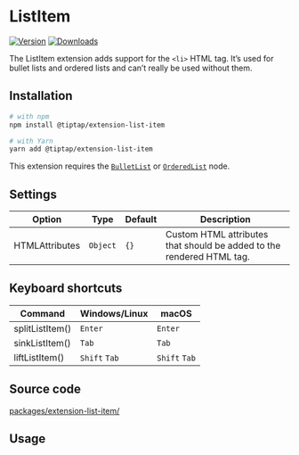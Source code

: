 # ListItem
[![Version](https://img.shields.io/npm/v/@tiptap/extension-list-item.svg?label=version)](https://www.npmjs.com/package/@tiptap/extension-list-item)
[![Downloads](https://img.shields.io/npm/dm/@tiptap/extension-list-item.svg)](https://npmcharts.com/compare/@tiptap/extension-list-item?minimal=true)

The ListItem extension adds support for the `<li>` HTML tag. It’s used for bullet lists and ordered lists and can’t really be used without them.

## Installation
```bash
# with npm
npm install @tiptap/extension-list-item

# with Yarn
yarn add @tiptap/extension-list-item
```

This extension requires the [`BulletList`](/api/nodes/bullet-list) or [`OrderedList`](/api/nodes/ordered-list) node.

## Settings
| Option         | Type     | Default | Description                                                           |
| -------------- | -------- | ------- | --------------------------------------------------------------------- |
| HTMLAttributes | `Object` | `{}`    | Custom HTML attributes that should be added to the rendered HTML tag. |

## Keyboard shortcuts
| Command         | Windows/Linux      | macOS              |
| --------------- | ------------------ | ------------------ |
| splitListItem() | `Enter`            | `Enter`            |
| sinkListItem()  | `Tab`              | `Tab`              |
| liftListItem()  | `Shift`&nbsp;`Tab` | `Shift`&nbsp;`Tab` |

## Source code
[packages/extension-list-item/](https://github.com/ueberdosis/tiptap/blob/main/packages/extension-list-item/)

## Usage
<tiptap-demo name="Nodes/ListItem"></tiptap-demo>
